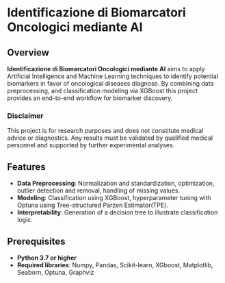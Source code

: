 # Identificazione di Biomarcatori Oncologici mediante AI

## Overview
**Identificazione di Biomarcatori Oncologici mediante AI** aims to apply Artificial Intelligence and Machine Learning techniques to identify potential biomarkers in favor of oncological diseases diagnose. By combining data preprocessing, and classification modeling via XGBoost this project provides an end-to-end workflow for biomarker discovery.

### Disclaimer
This project is for research purposes and does not constitute medical advice or diagnostics. Any results must be validated by qualified medical personnel and supported by further experimental analyses.

## Features
- **Data Preprocessing**: Normalization and standardization, optimization, outlier detection and removal, handling of missing values.
- **Modeling**: Classification using XGBoost, hyperparameter tuning with Optuna using Tree-structured Parzen Estimator(TPE).
- **Interpretability**: Generation of a decision tree to illustrate classification logic.

## Prerequisites
- **Python 3.7 or higher**
- **Required libraries**: Numpy, Pandas, Scikit-learn, XGboost, Matplotlib, Seaborn, Optuna, Graphviz
